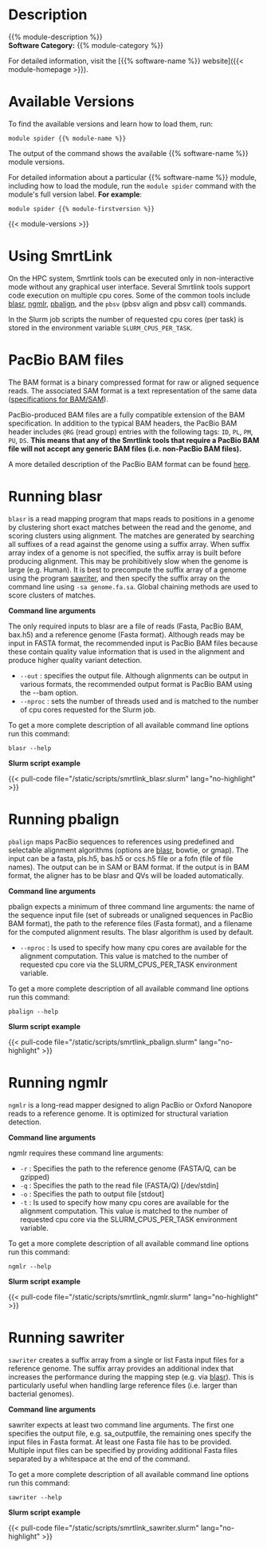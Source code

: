 # Description
{{% module-description %}}
<br>
**Software Category:** {{% module-category %}}

For detailed information, visit the [{{% software-name %}} website]({{< module-homepage >}}).

# Available Versions
To find the available versions and learn how to load them, run:
```
module spider {{% module-name %}}
```

The output of the command shows the available {{% software-name %}} module versions.

For detailed information about a particular {{% software-name %}} module, including how to load the module, run the `module spider` command with the module's full version label. __For example__:
```
module spider {{% module-firstversion %}}
```

{{< module-versions >}}

# Using SmrtLink
On the HPC system, Smrtlink tools can be executed only in non-interactive mode without any graphical user interface.  Several Smrtlink tools support code execution on multiple cpu cores. Some of the common tools include [blasr](#running-blasr), [ngmlr](#running-ngmlr), [pbalign](#running-pbalign), and the `pbsv` (pbsv align and pbsv call) commands.

In the Slurm job scripts the number of requested cpu cores (per task) is stored in the environment variable `SLURM_CPUS_PER_TASK`.

# PacBio BAM files
The BAM format is a binary compressed format for raw or aligned sequence reads. The associated SAM format is a text representation of the same data ([specifications for BAM/SAM](http://samtools.github.io/hts-specs/SAMv1.pdf)).

PacBio-produced BAM files are a fully compatible extension of the BAM specification. In addition to the typical BAM headers, the PacBio BAM header includes `@RG` (read group) entries with the following tags: `ID`, `PL`, `PM`, `PU`, `DS`.  **This means that any of the Smrtlink tools that require a PacBio BAM file will not accept any generic BAM files (i.e. non-PacBio BAM files).**

A more detailed description of the PacBio BAM format can be found [here](https://pacbiofileformats.readthedocs.io/en/13.0/BAM.html).

# Running blasr
`blasr` is a read mapping program that maps reads to positions in a genome by clustering short exact matches between the read and the genome, and scoring clusters using alignment. The matches are generated by searching all suffixes of a read against the genome using a suffix array. When suffix array index of a genome is not specified, the suffix array is built before producing alignment. This may be prohibitively slow when the genome is large (e.g. Human). It is best to precompute the suffix array of a genome using the program [sawriter](#running-sawriter), and then specify the suffix array on the command line using `-sa genome.fa.sa`. Global chaining methods are used to score clusters of matches.

**Command line arguments**

The only required inputs to blasr are a file of reads (Fasta, PacBio BAM, bax.h5) and a reference genome (Fasta format). Although reads may be input in FASTA format, the recommended input is PacBio BAM files because these contain quality value information that is used in the alignment and produce higher quality variant detection.

* `--out` : specifies the output file. Although alignments can be output in various formats, the recommended output format is PacBio BAM using the --bam option.
* `--nproc`  : sets the number of threads used and is matched to the number of cpu cores requested for the Slurm job.

To get a more complete description of all available command line options run this command:
```
blasr --help
```

**Slurm script example**

{{< pull-code file="/static/scripts/smrtlink_blasr.slurm" lang="no-highlight" >}}

# Running pbalign
`pbalign` maps PacBio sequences to references using predefined and selectable alignment algorithms (options are [blasr](#running-blasr), bowtie, or gmap).  The input can be a fasta, pls.h5, bas.h5 or ccs.h5 file or a fofn (file of file names).  The output can be in SAM or BAM format.  If the output is in BAM format, the aligner has to be blasr and QVs will be loaded automatically.

**Command line arguments**

pbalign expects a minimum of three command line arguments: the name of the sequence input file (set of subreads or unaligned sequences in PacBio BAM format), the path to the reference files (Fasta format), and a filename for the computed alignment results. The blasr algorithm is used by default.

+ `--nproc` : Is used to specify how many cpu cores are available for the alignment computation. This value is matched to the number of requested cpu core via the SLURM_CPUS_PER_TASK environment variable.

To get a more complete description of all available command line options run this command:
```
pbalign --help
```
**Slurm script example**

{{< pull-code file="/static/scripts/smrtlink_pbalign.slurm" lang="no-highlight" >}}

# Running ngmlr
`ngmlr` is a long-read mapper designed to align PacBio or Oxford Nanopore reads to a reference genome. It is optimized for structural variation detection.

**Command line arguments**

ngmlr requires these command line arguments:

+ `-r` :  Specifies the path to the reference genome (FASTA/Q, can be gzipped)
+ `-q` :  Specifies the path to the read file (FASTA/Q) [/dev/stdin]
+ `-o` :  Specifies the path to output file [stdout]
+ `-t` :  Is used to specify how many cpu cores are available for the alignment computation. This value is matched to the number of requested cpu core via the SLURM_CPUS_PER_TASK environment variable.

To get a more complete description of all available command line options run this command:
```
ngmlr --help
```
**Slurm script example**

{{< pull-code file="/static/scripts/smrtlink_ngmlr.slurm" lang="no-highlight" >}}

# Running sawriter
`sawriter` creates a suffix array from a single or list Fasta input files for a reference genome. The suffix array provides an additional index that increases the performance during the mapping step (e.g. via [blasr](#running-blasr)). This is particularly useful when handling large reference files (i.e. larger than bacterial genomes).

**Command line arguments**

sawriter expects at least two command line arguments. The first one specifies the output file, e.g. sa_outputfile, the remaining ones specify the input files in Fasta format. At least one Fasta file has to be provided. Multiple input files can be specified by providing additional Fasta files separated by a whitespace at the end of the command.

To get a more complete description of all available command line options run this command:
```
sawriter --help
```
**Slurm script example**

{{< pull-code file="/static/scripts/smrtlink_sawriter.slurm" lang="no-highlight" >}}
